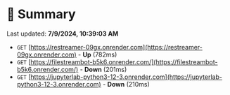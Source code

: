 # 📖 Summary
Last updated: **7/9/2024, 10:39:03 AM**

- `GET` [https://restreamer-09gx.onrender.com](https://restreamer-09gx.onrender.com) - **Up** (782ms)
- `GET` [https://filestreambot-b5k6.onrender.com/](https://filestreambot-b5k6.onrender.com/) - **Down** (201ms)
- `GET` [https://jupyterlab-python3-12-3.onrender.com](https://jupyterlab-python3-12-3.onrender.com) - **Down** (210ms)

